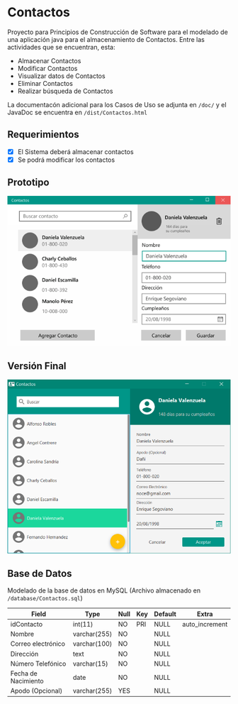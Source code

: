 # Contactos
Proyecto para Principios de Construcción de Software para el modelado de una aplicación java para el almacenamiento de Contactos.
Entre las actividades que se encuentran, esta:
- Almacenar Contactos
- Modificar Contactos
- Visualizar datos de Contactos
- Eliminar Contactos
- Realizar búsqueda de Contactos

La documentacón adicional para los Casos de Uso se adjunta en ```/doc/``` y el JavaDoc se encuentra en ```/dist/Contactos.html```

## Requerimientos
* [X] El Sistema deberá almacenar contactos
* [X] Se podrá modificar los contactos

## Prototipo

![Prototipo](/doc/Contactos.png)

## Versión Final

![Finale](/doc/Contactos_Finale.png)

## Base de Datos
Modelado de la base de datos en MySQL (Archivo almacenado en ```/database/Contactos.sql```)

| Field               | Type         | Null | Key | Default | Extra          |
| ------------------- | ------------ | ---- | --- | ------- | -------------- |
| idContacto          | int(11)      | NO   | PRI | NULL    | auto_increment |
| Nombre              | varchar(255) | NO   |     | NULL    |                |
| Correo electrónico  | varchar(100) | NO   |     | NULL    |                |
| Dirección           | text         | NO   |     | NULL    |                |
| Número Telefónico   | varchar(15)  | NO   |     | NULL    |                |
| Fecha de Nacimiento | date         | NO   |     | NULL    |                |
| Apodo (Opcional)    | varchar(255) | YES  |     | NULL    |                |
